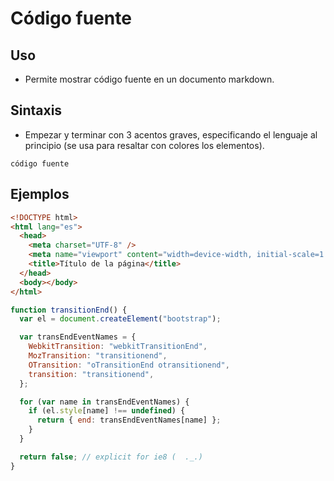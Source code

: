 # Código fuente

## Uso

- Permite mostrar código fuente en un documento markdown.

## Sintaxis

- Empezar y terminar con 3 acentos graves, especificando el lenguaje al principio (se usa para resaltar con colores los elementos).

```lenguaje
código fuente
```

</pre>

## Ejemplos

```html
<!DOCTYPE html>
<html lang="es">
  <head>
    <meta charset="UTF-8" />
    <meta name="viewport" content="width=device-width, initial-scale=1.0" />
    <title>Título de la página</title>
  </head>
  <body></body>
</html>
```

```javascript
function transitionEnd() {
  var el = document.createElement("bootstrap");

  var transEndEventNames = {
    WebkitTransition: "webkitTransitionEnd",
    MozTransition: "transitionend",
    OTransition: "oTransitionEnd otransitionend",
    transition: "transitionend",
  };

  for (var name in transEndEventNames) {
    if (el.style[name] !== undefined) {
      return { end: transEndEventNames[name] };
    }
  }

  return false; // explicit for ie8 (  ._.)
}
```
